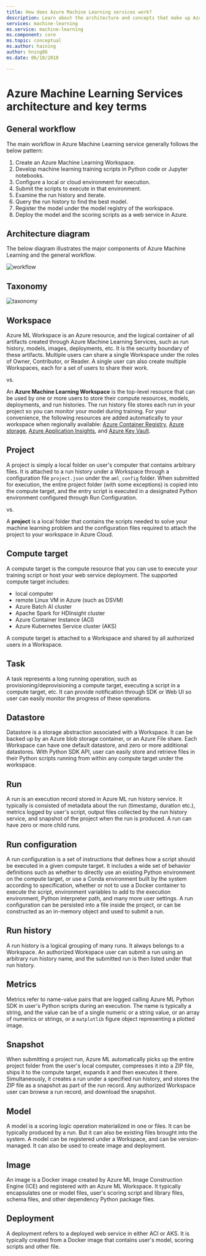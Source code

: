 ```yaml
---
title: How does Azure Machine Learning services work?
description: Learn about the architecture and concepts that make up Azure Machine Learning Services. 
services: machine-learning
ms.service: machine-learning
ms.component: core
ms.topic: conceptual
ms.author: haining
author: hning86
ms.date: 06/18/2018

---
```


# Azure Machine Learning Services architecture and key terms 

## General workflow
The main workflow in Azure Machine Learning service generally follows the below pattern:

1. Create an Azure Machine Learning Workspace.
2. Develop machine learning training scripts in Python code or Jupyter notebooks.
3. Configure a local or cloud environment for execution.
4. Submit the scripts to execute in that environment.
5. Examine the run history and iterate.
6. Query the run history to find the best model.
6. Register the model under the model registry of the workspace.
7. Deploy the model and the scoring scripts as a web service in Azure.

## Architecture diagram
The below diagram illustrates the major components of Azure Machine Learning and the general workflow.

![workflow](./media/concept-azure-machine-learning-architecture.md/workflow.png)

## Taxonomy
![taxonomy](./media/concept-azure-machine-learning-architecture.md/taxonomy.png)

## Workspace
Azure ML Workspace is an Azure resource, and the logical container of all artifacts created through Azure Machine Learning Services, such as run history, models, images, deployments, etc. It is the security boundary of these artifacts. Multiple users can share a single Workspace under the roles of Owner, Contributor, or Reader. A single user can also create multiple Workspaces, each for a set of users to share their work.

vs.

An **Azure Machine Learning Workspace** is the top-level resource that can be used by one or more users to store their compute resources, models, deployments, and run histories. The run history file stores each run in your project so you can monitor your model during training.  For your convenience, the following resources are added automatically to your workspace when regionally available: [Azure Container Registry](https://azure.microsoft.com/en-us/services/container-registry/), [Azure storage](https://azure.microsoft.com/en-us/services/storage/), [Azure Application Insights](https://azure.microsoft.com/en-us/services/application-insights/), and [Azure Key Vault](https://azure.microsoft.com/en-us/services/key-vault/).

   


## Project
A project is simply a local folder on user's computer that contains arbitrary files. It is attached to a run history under a Workspace through a configuration file `project.json` under the `aml_config` folder. When submitted for execution, the entire project folder (with some exceptions) is copied into the compute target, and the entry script is executed in a designated Python environment configured through Run Configuration.

vs.

A **project** is a local folder that contains the scripts needed to solve your machine learning problem and the configuration files  required to attach the project to your workspace in Azure Cloud.

## Compute target
A compute target is the compute resource that you can use to execute your training script or host your web service deployment. The supported compute target includes:
* local computer
* remote Linux VM in Azure (such as DSVM)
* Azure Batch AI cluster
* Apache Spark for HDInsight cluster
* Azure Container Instance (ACI)
* Azure Kubernetes Service cluster (AKS)

A compute target is attached to a Workspace and shared by all authorized users in a Workspace.

## Task
A task represents a long running operation, such as provisioning/deprovisioning a compute target, executing a script in a compute target, etc. It can provide notification through SDK or Web UI so user can easily monitor the progress of these operations. 

## Datastore
Datastore is a storage abstraction associated with a Workspace. It can be backed up by an Azure blob storage container, or an Azure File share. Each Workspace can have one default datastore, and zero or more additional datastores. With Python SDK API, user can easily store and retrieve files in their Python scripts running from within any compute target under the workspace.

## Run
A run is an execution record stored in Azure ML run history service. It typically is consisted of metadata about the run (timestamp, duration etc.), metrics logged by user's script, output files collected by the run history service, and snapshot of the project when the run is produced. A run can have zero or more child runs.

## Run configuration
A run configuration is a set of instructions that defines how a script should be executed in a given compute target. It includes a wide set of behavior definitions such as whether to directly use an existing Python environment on the compute target, or use a Conda environment built by the system according to specification, whether or not to use a Docker container to execute the script, environment variables to add to the execution environment, Python interpreter path, and many more user settings. A run configuration can be persisted into a file inside the project, or can be constructed as an in-memory object and used to submit a run.

## Run history
A run history is a logical grouping of many runs. It always belongs to a Workspace. An authorized Workspace user can submit a run using an arbitrary run history name, and the submitted run is then listed under that run history.

## Metrics
Metrics refer to name-value pairs that are logged calling Azure ML Python SDK in user's Python scripts during an execution. The name is typically a string, and the value can be of a single numeric or a string value, or an array of numerics or strings, or a `matplotlib` figure object representing a plotted image.

## Snapshot
When submitting a project run, Azure ML automatically picks up the entire project folder from the user's local computer, compresses it into a ZIP file, ships it to the compute target, expands it and then executes it there. Simultaneously, it creates a run under a specified run history, and stores the ZIP file as a snapshot as part of the run record. Any authorized Workspace user can browse a run record, and download the snapshot.

## Model
A model is a scoring logic operation materialized in one or files. It can be typically produced by a run. But it can also be existing files brought into the system. A model can be registered under a Workspace, and can be version-managed. It can also be used to create image and deployment.

## Image
An image is a Docker image created by Azure ML Image Construction Engine (ICE) and registered with an Azure ML Workspace. It typically encapsulates one or model files, user's scoring script and  library files, schema files, and other dependency Python package files.

## Deployment
A deployment refers to a deployed web service in either ACI or AKS. It is typically created from a Docker image that contains user's model, scoring scripts and other file.